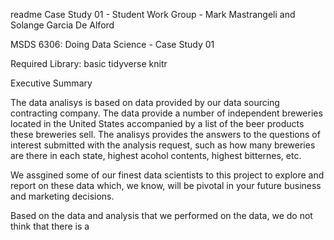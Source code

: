 readme
Case Study 01 - Student Work Group - Mark Mastrangeli and Solange Garcia De Alford

MSDS 6306: Doing Data Science - Case Study 01

Required Library:
basic
tidyverse
knitr

Executive Summary

The data analisys is based on data provided by our data sourcing contracting company. The data provide a number of independent breweries located in the United States accompanied by a list of the beer products these breweries sell.  The analisys provides the answers to the questions of interest submitted with the analysis request, such as how many breweries are there in each state, highest acohol contents, highest bitternes, etc.

We assgined some of our finest data scientists to this project to explore and report on these data which, we know, will be pivotal in your future business and marketing decisions.

Based on the data and analysis that we performed on the data, we do not think that there is a 
